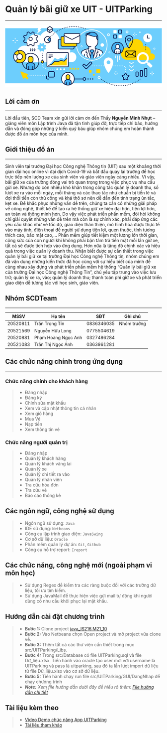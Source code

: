 # Quản lý bãi giữ xe UIT - UITParking
------------
![Image1 of UITParking](./src/icon/backgroundForReadme2.webp "Back ground for Readme")
## Lời cảm ơn
------------
Lời đầu tiên, SCD Team xin gửi lời cảm ơn đến Thầy **Nguyễn Minh Nhựt** – giảng viên môn Lập trình Java đã tận tình giúp đỡ, trực tiếp chỉ bảo, hướng dẫn và đóng góp những ý kiến quý báu giúp nhóm chúng em hoàn thành được đồ án môn học của mình.


## Giới thiệu đồ án
------------
Sinh viên tại trường Đại học Công nghệ Thông tin (UIT) sau một khoảng thời gian dài học online vì đại dịch Covid-19 và bắt đầu quay lại trường để học trực tiếp nên lượng xe của sinh viên và giáo viên ngày càng nhiều. Vì vậy, bãi giữ xe của trường đóng vai trò quan trọng trong việc phục vụ nhu cầu gửi xe. Nhưng do còn nhiều khó khăn trong công tác quản lý doanh thu, số lượt xe ra vào mỗi ngày, mỗi tháng và các thao tác như chuẩn bị tiền lẻ và đợi thối tiền còn thủ công và khá thô sơ nên dễ dẫn đến tình trạng ùn tắc, kẹt xe. Để khắc phục những vấn đề trên, chúng ta cần có những giải pháp về công nghệ, thiết kế để tạo ra hệ thống giữ xe hiện đại hơn, tiện lợi hơn, an toàn và thông minh hơn.
Do vậy việc phát triển phần mềm, đòi hỏi không chỉ giải quyết những vấn đề trên mà còn là sự chính xác, phải đáp ứng các yêu cầu khác như về tốc độ, giao diện thân thiện, mô hình hóa được thực tế vào máy tính, điện thoại để người sử dụng tiện lợi, quen thuộc, tính tương thích cao, bảo mật cao,… Phần mềm giúp tiết kiệm một lượng lớn thời gian, công sức của con người khi không phải bận tâm trả tiền mặt mỗi lần giữ xe, tất cả sẽ được tích hợp vào ứng dụng. Hơn nữa là tăng độ chính xác và hiệu quả trong việc quản lý doanh thu.
Nhận biết được sự cần thiết trong việc quản lý bãi giữ xe tại trường Đại học Công nghệ Thông tin, nhóm chúng em đã vận dụng những kiến thức đã học cùng với sự hiểu biết của mình để cùng nhau xây dựng và phát triển phần mềm hệ thống “Quản lý bãi giữ xe của trường Đại học Công nghệ Thông Tin”, chủ yếu tập trung vào việc lưu trữ; quản lý xe ra, vào; quản lý doanh thu; thanh toán phí giữ xe và phát triển giao diện dễ tương tác với học sinh, giáo viên.

## Nhóm SCDTeam
------------
| MSSV | Họ tên | SĐT | Ghi chú |
|--------------|-------|------|-------|
| 20520811 | Trần Trọng Tín | 0836346035 | Nhóm trưởng | 
| 20521569 | Nguyễn Hữu Long | 0775504619 |  | 
| 20520881 | Phạm Hoàng Ngọc Anh | 0327486284 |  | 
| 20521083 | Trần Thị Ngọc Ánh | 0363961281 | | 

## Các chức năng chính trong ứng dụng
----------------
### Chức năng chính cho khách hàng
> * Đăng nhập
> * Đăng ký
> * Chỉnh sửa mật khẩu
> * Xem và cập nhật thông tin cá nhân
> * Xem giỏ hàng
> * Mua Vé
> * Nạp tiền
> * Xem thông tin vé
### Chức năng người quản trị
> * Đăng nhập
> * Quản lý khách hàng
> * Quản lý khách vãng lai
> * Quản lý xe
> * Quản lý chi tiết ra vào
> * Quản lý nhân viên
> * Tra cứu hóa đơn
> * Tra cứu vé
> * Báo cáo thống kê


## Các ngôn ngữ, công nghệ sử dụng
> * Ngôn ngữ sử dụng: `Java`
> * IDE sử dụng: `Netbeans`
> * Công cụ lập trình giao diện: `JavaSwing`
> * Cơ sở dữ liệu: `Oracle`
> * Phần mềm quản lý dự án: `Git`, `Github`
> * Công cụ hỗ trợ report: `Ireport`
## Các chức năng, công nghệ mới (ngoài phạm vi môn học)
> * Sử dụng Regex để kiểm tra các ràng buộc đối với các trường dữ liệu, tối ưu tìm kiếm.
> * Sử dụng JavaMail để thực hiện việc gửi mail tự động khi người dùng có nhu cầu khôi phục lại mật khẩu.
## Hướng dẫn cài đặt chương trình
> * **Bước 1:** Clone project [java_IS216.M21_10](https://github.com/nhlong1512/java_IS216.M21_10.git)
> * **Bước 2:** Vào Netbeans chọn Open project và mở project vừa clone về.
> * **Bước 3:** Thêm tất cả các thư viện cần thiết trong mục src/UITParking/Libs.
> * **Bước 4:** Trong src/Database có file UITParking.sql và file Dữ_liệu.xlsx. Tiến hành vào oracle tạo user mới với username là UITParking và pass là uitparking, sau đó ta lần lượt import dữ liệu từ file Dữ_liệu.xlsx vào cơ sở dữ liệu.
> * **Bước 5:** Tiến hành chạy run file src/UITParking/GUI/DangNhap để chạy chương trình
>* ***Note:** Xem file hướng dẫn dưới đây để hiểu rõ thêm: [File hướng dẫn chi tiết](https://docs.google.com/document/d/12nlbwelXyroU7zfoc4HSwkQ9vcOK0F14/edit?usp=sharing&ouid=110784418486414862850&rtpof=true&sd=true)*

## Tài liệu kèm theo 
> * [Video Demo chức năng App UITParking](https://drive.google.com/drive/folders/1gOLhQ7nVdZ1-XEp0wkNsNTYG2l7ihB46?usp=sharing)
> * [Tài liệu tham khảo]()

